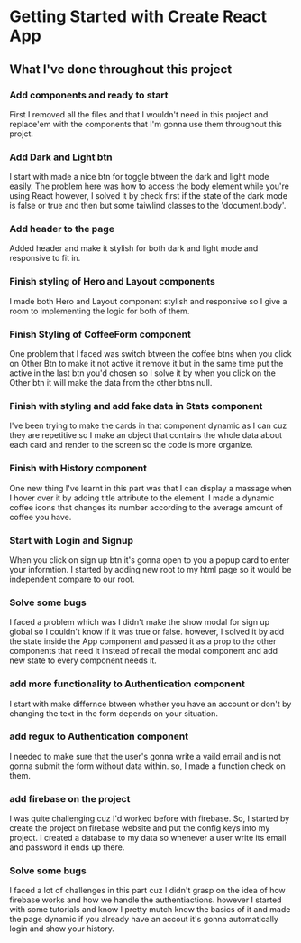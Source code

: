 # Getting Started with Create React App

## What I've done throughout this project
### Add components and ready to start

First I removed all the files and that I wouldn't need in this project and replace'em with the components that I'm gonna use them throughout this projct.


### Add Dark and Light btn

I start with made a nice btn for toggle btween the dark and light mode easily.
The problem here was how to access the body element while you're using React however, I solved it by check first if the state of the dark mode is false or true and then but some taiwlind classes to the 'document.body'. 


### Add header to the page

Added header and make it stylish for both dark and light mode and responsive to fit in.


### Finish styling of Hero and Layout components

I made both Hero and Layout component stylish and responsive so I give a room to implementing the logic for both of them.


### Finish Styling of CoffeeForm component

One problem that I faced was switch btween the coffee btns when you click on Other Btn to make it not active it remove it but in the same time put the active in the last btn you'd chosen so I solve it by when you click on the Other btn it will make the data from the other btns null.


### Finish with styling and add fake data in Stats component

I've been trying to make the cards in that component dynamic as I can cuz they are repetitive so I make an object that contains the whole data about each card and render to the screen so the code is more organize.


### Finish with History component

One new thing I've learnt in this part was that I can display a massage when I hover over it by adding title attribute to the element. 
I made a dynamic coffee icons that changes its number according to the average amount of coffee you have.


### Start with Login and Signup

When you click on sign up btn it's gonna open to you a popup card to enter your informtion.
I started by adding new root to my html page so it would be independent compare to our root.


### Solve some bugs

I faced a problem which was I didn't make the show modal for sign up global so I couldn't know if it was true or false. however, I solved it by add the state inside the App component and passed it as a prop to the other components that need it instead of recall the modal component and add new state to every component needs it.


### add more functionality to Authentication component

I start with make differnce btween whether you have an account or don't by changing the text in the form depends on your situation.


### add regux to Authentication component

I needed to make sure that the user's gonna write a vaild email and is not gonna submit the form without data within. so, I made a function check on them.


### add firebase on the project

I was quite challenging cuz I'd worked before with firebase. So, I started by create the project on firebase website and put the config keys into my project.
I created a database to my data so whenever a user write its email and password it ends up there.


### Solve some bugs

I faced a lot of challenges in this part cuz I didn't grasp on the idea of how firebase works and how we handle the authentiactions. however I started with some tutorials and know I pretty mutch know the basics of it and made the page dynamic if you already have an accout it's gonna automatically login and show your history. 
